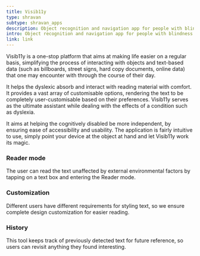```yaml
---
title: Visib11y
type: shravan
subtype: shravan_apps
description: Object recognition and navigation app for people with blindness
intro: Object recognition and navigation app for people with blindness
link: link
---
```


<section>
    <div class="container">
        <div class="row">
            <div class="col-md-6">
                <p>Visib11y is a one-stop platform that aims at making life easier on a regular basis, simplifying the process of interacting with objects and text-based data (such as billboards, street signs, hard copy documents, online data) that one may encounter with through the course of their day.</p>
                <p>It helps the dyslexic absorb and interact with reading material with comfort. It provides a vast array of customisable options, rendering the text to be completely user-customisable based on their preferences. Visib11y serves as the ultimate assistant while dealing with the effects of a condition such as dyslexia.</p>
                <p>It aims at helping the cognitively disabled be more independent, by ensuring ease of accessibility and usability. The application is fairly intuitive to use, simply point your device at the object at hand and let Visib11y work its magic.</p>
            </div>
        </div>
    </div>
</section>
<section class="bg-light-1">
        <div class="container">
            <div class="row">
                <div class="col-md">
                    <i class="fas fa-book-open fa-2x o-5"></i>
                    <h3 class="mt-3">Reader mode</h3>
                    <p>The user can read the text unaffected by external environmental factors by tapping on a text box and entering the Reader mode.</p>
                </div>
                <div class="col-md mt-5 mt-md-0">
                    <i class="fas fa-tools fa-2x o-5"></i>
                    <h3 class="mt-3">Customization</h3>
                    <p>Different users have different requirements for styling text, so we ensure complete design customization for easier reading.</p>
                </div>
                <div class="col-md mt-5 mt-md-0">
                    <i class="fas fa-history fa-2x o-5"></i>
                    <h3 class="mt-3">History</h3>
                    <p>This tool keeps track of previously detected text for future reference, so users can revisit anything they found interesting.</p>
                </div>
            </div>
        </div>
    </section>